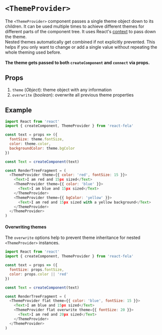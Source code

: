 # `<ThemeProvider>`

The `<ThemeProvider>` component passes a single theme object down to its children. It can be used multiple times to achieve different themes for different parts of the component tree. It uses React's [context](https://facebook.github.io/react/docs/context.html) to pass down the theme.
<br>
Nested themes automatically get combined if not explicitly prevented. This helps if you only want to change or add a single value without repeating the whole theming used before.
<br>
<br>
**The theme gets passed to both `createComponent` and `connect` via props.**

## Props
1. `theme` (*Object*): theme object with any information
3. `overwrite` (*boolean*): overwrite all previous theme properties

## Example
```javascript
import React from 'react'
import { createComponent, ThemeProvider } from 'react-fela'

const text = props => ({
  fontSize: theme.fontSize,
  color: theme.color,
  backgroundColor: theme.bgColor
})

const Text = createComponent(text)

const RenderTreeFragment = (
  <ThemeProvider theme={{ color: 'red', fontSize: 15 }}>
    <Text>I am red and 15px sized</Text>
    <ThemeProvider theme={{ color: 'blue' }}>
      <Text>I am blue and 15px sized</Text>
    </ThemeProvider>
    <ThemeProvider theme={{ bgColor: 'yellow' }}>
      <Text>I am red and 15px sized with a yellow background</Text>
    </ThemeProvider>
  </ThemeProvider>
)
```

#### Overwriting themes
The `overwrite` options help to prevent theme inheritance for nested `<ThemeProvider>` instances.

```javascript
import React from 'react'
import { createComponent, ThemeProvider } from 'react-fela'

const text = props => ({
  fontSize: props.fontSize,
  color: props.color || 'red'
})

const Text = createComponent(text)

const RenderTreeFragment = (
  <ThemeProvider flat theme={{ color: 'blue', fontSize: 15 }}>
    <Text>I am blue and 15px sized</Text>
    <ThemeProvider flat overwrite theme={{ fontSize: 20 }}>
      <Text>I am red and 20px sized</Text>
    </ThemeProvider>
  </ThemeProvider>
)
```
